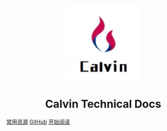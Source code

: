 <p align="center">
<img src = "./statics/images/Calvin3.png" width="200" height="200"/>
</p>
<h1 align="center" style="font-weight:bold">Calvin Technical Docs</h1>

[常用资源]()
[GitHub](https://github.com/1016280226/calvin-oline-docs)
[开始阅读](#目录)




